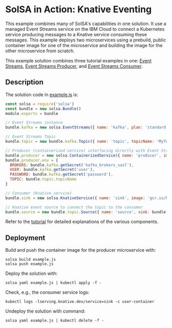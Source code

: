 <!--
#
# Copyright 2019 IBM Corporation
#
# Licensed under the Apache License, Version 2.0 (the "License");
# you may not use this file except in compliance with the License.
# You may obtain a copy of the License at
#
#     http://www.apache.org/licenses/LICENSE-2.0
#
# Unless required by applicable law or agreed to in writing, software
# distributed under the License is distributed on an "AS IS" BASIS,
# WITHOUT WARRANTIES OR CONDITIONS OF ANY KIND, either express or implied.
# See the License for the specific language governing permissions and
# limitations under the License.
-->

# SolSA in Action: Knative Eventing

This example combines many of SolSA's capabilities in one solution. It use a
managed Event Streams service on the IBM Cloud to connect a Kubernetes service
producing messages to a Knative service consuming these messages. This example
deploys two microservices using a prebuild, public container image for one of
the microservice and building the image for the other microservice from scratch.

This example solution combines three tutorial examples in one: [Event
Streams](../../tutorial#example-event-streams), [Event Streams
Producer](../../tutorial#example-event-streams-producer), and [Event Streams
Consumer](../../tutorial#example-event-streams-consumer).

## Description

The solution code in [example.js](example.js) is:
```javascript
const solsa = require('solsa')
const bundle = new solsa.Bundle()
module.exports = bundle

// Event Streams instance
bundle.kafka = new solsa.EventStreams({ name: 'kafka', plan: 'standard', serviceClassType: 'CF' })

// Event Streams Topic
bundle.topic = new bundle.kafka.Topic({ name: 'topic', topicName: 'MyTopic' })

// Producer (containerized service) interfacing directly with Event Streams
bundle.producer = new solsa.ContainerizedService({ name: 'producer', image: 'kafka-producer', build: '../../tutorial/kafka-producer' })
bundle.producer.env = {
  BROKERS: bundle.kafka.getSecret('kafka_brokers_sasl'),
  USER: bundle.kafka.getSecret('user'),
  PASSWORD: bundle.kafka.getSecret('password'),
  TOPIC: bundle.topic.topicName
}

// Consumer (Knative service)
bundle.sink = new solsa.KnativeService({ name: 'sink', image: 'gcr.io/knative-releases/github.com/knative/eventing-sources/cmd/event_display' })

// Knative event source to connect the topic to the consumer
bundle.source = new bundle.topic.Source({ name: 'source', sink: bundle.sink })
```
Refer to the [tutorial](../../tutorial#example-event-streams) for detailed
explanations of the various components.

## Deployment

Build and push the container image for the producer microservice with:
```shell
solsa build example.js
solsa push example.js
```
Deploy the solution with:
```shell
solsa yaml example.js | kubectl apply -f -
```
Check, e.g.,  the consumer service logs:
```shell
kubectl logs -lserving.knative.dev/service=sink -c user-container
```
Undeploy the solution with command:
```shell
solsa yaml example.js | kubectl delete -f -
```
